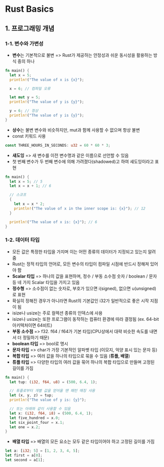 # Rust Basics
## 1. 프로그래밍 개념
### 1-1. 변수와 가변성
- **변수**는 기본적으로 불변 => Rust가 제공하는 안정성과 쉬운 동시성을 활용하는 방식 중의 하나
```rust
fn main() {
  let x = 5;
  println!("The value of x is {x}");

  x = 6; // 컴파일 오류

  let mut y = 5;
  println!("The value of y is {y}");

  y = 6; // 정상
  println!("The value of y is {y}");
}
```
- **상수**는 불변 변수와 비슷하지만, mut과 함께 사용할 수 없으며 항상 불변
- const 키워드 사용
```rust
const THREE_HOURS_IN_SECONDS: u32 = 60 * 60 * 3;
```
- **섀도잉** => 새 변수를 이전 변수명과 같은 이름으로 선언할 수 있음
- 첫 번째 변수가 두 번째 변수에 의해 가려졌다(shadowed)고 하여 섀도잉이라고 표현
```rust
fn main() {
  let x = 5; // 5
  let x = x + 1; // 6

  // 스코프
  {
    let x = x * 2;
    println!("The value of x in the inner scope is: {x}"); // 12
  }

  println!("The value of x is: {x}"); // 6
}
```

### 1-2. 데이터 타입
- 모든 값은 특정한 타입을 가지며 이는 어떤 종류의 데이터가 지정되고 있는지 알려줌
- Rust는 정적 타입의 언어로, 모든 변수의 타입이 컴파일 시점에 반드시 정해져 있어야 함
- **Scalar 타입** => 하나의 값을 표현하며, 정수 / 부동 소수점 숫자 / boolean / 문자 등 네 가지 Scalar 타입을 가지고 있음
- **정수형** => 소수점이 없는 숫자로, 부호가 있으면 i(signed), 없으면 u(unsigned)로 표현
- 확실히 정해진 경우가 아니라면 Rust의 기본값인 i32가 일반적으로 좋은 시작 지점이 됨
- isize나 usize는 주로 컬렉션 종류의 인덱스에 사용
- isize나 usize는 또한 프로그램이 동작하는 컴퓨터 환경에 따라 결정됨 (ex. 64-bit 아키텍처이면 64비트)
- **부동 소수점** => f32. f64 / f64가 기본 타입(CPU상에서 대략 비슷한 속도를 내면서 더 정밀하기 때문)
- **boolean 타입** => bool로 명시
- **문자 타입** => char가 가장 기본적인 알파벳 타입 (이모지, 억양 표시 있는 문자 등)
- **복합 타입** => 여러 값을 하나의 타입으로 묶을 수 있음 (**튜플, 배열**)
- **튜플 타입** => 다양한 타입의 여러 값을 묶어 하나의 복합 타입으로 만들며 고정된 길이를 가짐
```rust
fn main() {
  let tup: (i32, f64, u8) = (500, 6.4, 1);

  // 튜플로부터 개별 값을 얻어올 땐 패턴 매칭 사용
  let (x, y, z) = tup;
  println!("The value of y is: {y}");

  // 또는 아래와 같이 사용할 수 있음
  let x: (i32, f64, i8) = (500, 6.4, 1);
  let five_hundred = x.0;
  let six_point_four = x.1;
  let one = x.2;
}
```
- **배열 타입** => 배열의 모든 요소는 모두 같은 타입이어야 하고 고정된 길이를 가짐
```rust
let a: [i32; 5] = [1, 2, 3, 4, 5];
let first = a[0];
let second = a[1];
```
